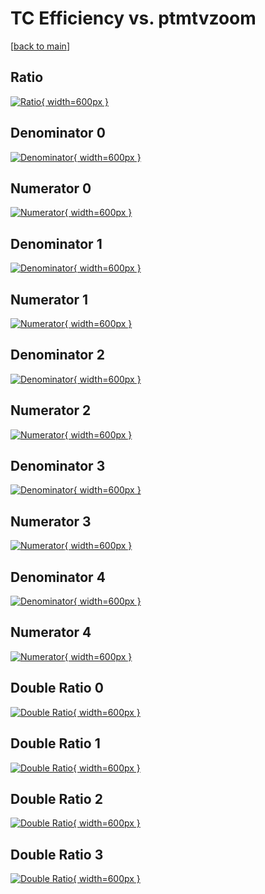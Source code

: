 # TC Efficiency vs. ptmtvzoom

[[back to main](./)]



## Ratio

[![Ratio](../mtv/var/TC_loweta_11_0_eff_ptmtvzoom.png){ width=600px }](../mtv/var/TC_loweta_11_0_eff_ptmtvzoom.pdf)

## Denominator 0

[![Denominator](../mtv/den/TC_loweta_11_0_eff_ptmtvzoom_den0.png){ width=600px }](../mtv/den/TC_loweta_11_0_eff_ptmtvzoom_den0.pdf)

## Numerator 0

[![Numerator](../mtv/num/TC_loweta_11_0_eff_ptmtvzoom_num0.png){ width=600px }](../mtv/num/TC_loweta_11_0_eff_ptmtvzoom_num0.pdf)

## Denominator 1

[![Denominator](../mtv/den/TC_loweta_11_0_eff_ptmtvzoom_den1.png){ width=600px }](../mtv/den/TC_loweta_11_0_eff_ptmtvzoom_den1.pdf)

## Numerator 1

[![Numerator](../mtv/num/TC_loweta_11_0_eff_ptmtvzoom_num1.png){ width=600px }](../mtv/num/TC_loweta_11_0_eff_ptmtvzoom_num1.pdf)

## Denominator 2

[![Denominator](../mtv/den/TC_loweta_11_0_eff_ptmtvzoom_den2.png){ width=600px }](../mtv/den/TC_loweta_11_0_eff_ptmtvzoom_den2.pdf)

## Numerator 2

[![Numerator](../mtv/num/TC_loweta_11_0_eff_ptmtvzoom_num2.png){ width=600px }](../mtv/num/TC_loweta_11_0_eff_ptmtvzoom_num2.pdf)

## Denominator 3

[![Denominator](../mtv/den/TC_loweta_11_0_eff_ptmtvzoom_den3.png){ width=600px }](../mtv/den/TC_loweta_11_0_eff_ptmtvzoom_den3.pdf)

## Numerator 3

[![Numerator](../mtv/num/TC_loweta_11_0_eff_ptmtvzoom_num3.png){ width=600px }](../mtv/num/TC_loweta_11_0_eff_ptmtvzoom_num3.pdf)

## Denominator 4

[![Denominator](../mtv/den/TC_loweta_11_0_eff_ptmtvzoom_den4.png){ width=600px }](../mtv/den/TC_loweta_11_0_eff_ptmtvzoom_den4.pdf)

## Numerator 4

[![Numerator](../mtv/num/TC_loweta_11_0_eff_ptmtvzoom_num4.png){ width=600px }](../mtv/num/TC_loweta_11_0_eff_ptmtvzoom_num4.pdf)

## Double Ratio 0

[![Double Ratio](../mtv/ratio/TC_loweta_11_0_eff_ptmtvzoom_ratio0.png){ width=600px }](../mtv/ratio/TC_loweta_11_0_eff_ptmtvzoom_ratio0.pdf)

## Double Ratio 1

[![Double Ratio](../mtv/ratio/TC_loweta_11_0_eff_ptmtvzoom_ratio1.png){ width=600px }](../mtv/ratio/TC_loweta_11_0_eff_ptmtvzoom_ratio1.pdf)

## Double Ratio 2

[![Double Ratio](../mtv/ratio/TC_loweta_11_0_eff_ptmtvzoom_ratio2.png){ width=600px }](../mtv/ratio/TC_loweta_11_0_eff_ptmtvzoom_ratio2.pdf)

## Double Ratio 3

[![Double Ratio](../mtv/ratio/TC_loweta_11_0_eff_ptmtvzoom_ratio3.png){ width=600px }](../mtv/ratio/TC_loweta_11_0_eff_ptmtvzoom_ratio3.pdf)

